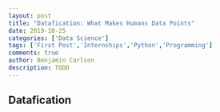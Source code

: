```yaml
---
layout: post
title: "Datafication: What Makes Humans Data Points"
date: 2019-10-25
categories: ['Data Science']
tags: ['First Post','Internships','Python','Programming']
comments: true
author: Benjamin Carlson
description: TODO
---
```


## Datafication